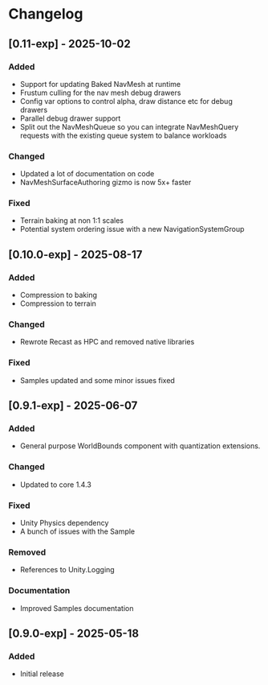 # Changelog

## [0.11-exp] - 2025-10-02

### Added
* Support for updating Baked NavMesh at runtime
* Frustum culling for the nav mesh debug drawers
* Config var options to control alpha, draw distance etc for debug drawers
* Parallel debug drawer support
* Split out the NavMeshQueue so you can integrate NavMeshQuery requests with the existing queue system to balance workloads

### Changed
* Updated a lot of documentation on code
* NavMeshSurfaceAuthoring gizmo is now 5x+ faster

### Fixed
* Terrain baking at non 1:1 scales
* Potential system ordering issue with a new NavigationSystemGroup

## [0.10.0-exp] - 2025-08-17

### Added
* Compression to baking
* Compression to terrain

### Changed
* Rewrote Recast as HPC and removed native libraries

### Fixed
* Samples updated and some minor issues fixed

## [0.9.1-exp] - 2025-06-07

### Added
* General purpose WorldBounds component with quantization extensions.

### Changed
* Updated to core 1.4.3

### Fixed
* Unity Physics dependency
* A bunch of issues with the Sample

### Removed
* References to Unity.Logging

### Documentation
* Improved Samples documentation

## [0.9.0-exp] - 2025-05-18

### Added
* Initial release